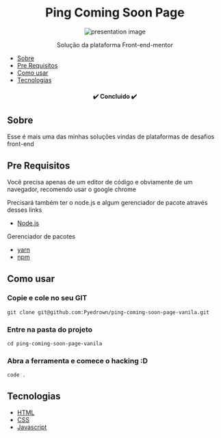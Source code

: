 <h1 align="center">Ping Coming Soon Page</h1>

<div align="center">
 <img
      src="https://github.com/Pyedrown/ping-coming-soon-page-vanila/blob/master/presentation.png"
      alt="presentation image"
 />
</div>

<p align="center">Solução da plataforma Front-end-mentor</p>

* [Sobre](#Sobre)
* [Pre Requisitos](#Pre-requisitos)
* [Como usar](#Como-usar)
* [Tecnologias](#tecnologias)

<h4 align="center">
 ✔️ Concluido ✔️
</h4>

## Sobre
Esse é mais uma das minhas soluções vindas de plataformas de desafios front-end

## Pre Requisitos
Você precisa apenas de um editor de código e obviamente de um navegador, recomendo usar o google chrome

Precisará também ter o node.js e algum gerenciador de pacote através desses links

* [Node.js](https://nodejs.org/en/)

Gerenciador de pacotes
* [yarn](https://classic.yarnpkg.com/lang/en/docs/install/#windows-stable)
* [npm](https://docs.npmjs.com/downloading-and-installing-node-js-and-npm)

## Como usar

### Copie e cole no seu GIT
```
git clone git@github.com:Pyedrown/ping-coming-soon-page-vanila.git
```

### Entre na pasta do projeto
```
cd ping-coming-soon-page-vanila
```

### Abra a ferramenta e comece o hacking :D
```
code .
```

## Tecnologias

- [HTML](https://developer.mozilla.org/pt-BR/docs/Web/HTML)
- [CSS](https://developer.mozilla.org/pt-BR/docs/Web/CSS)
- [Javascript](https://developer.mozilla.org/pt-BR/docs/Web/JavaScript)
